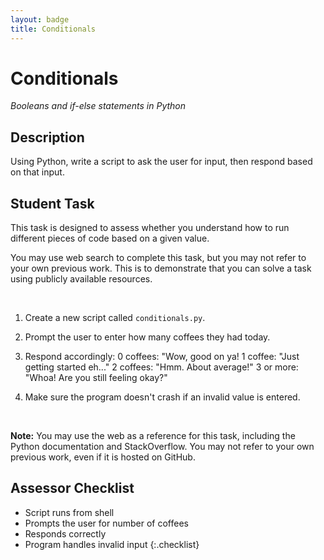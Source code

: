 ```yaml
---
layout: badge
title: Conditionals
---
```


# Conditionals
_Booleans and if-else statements in Python_

## Description

Using Python, write a script to ask the user for input, then respond based on that input.



## Student Task

This task is designed to assess whether you understand how to run different pieces of code based on a given value.

You may use web search to complete this task, but you may not refer to your own previous work. This is to demonstrate that you can solve a task using publicly available resources.



<br>


1. Create a new script called `conditionals.py`.

2. Prompt the user to enter how many coffees they had today.

3. Respond accordingly:
  0 coffees: "Wow, good on ya!
  1 coffee: "Just getting started eh..."
  2 coffees: "Hmm. About average!"
  3 or more: "Whoa! Are you still feeling okay?"

4. Make sure the program doesn't crash if an invalid value is entered.


<br>


**Note:** You may use the web as a reference for this task, including the Python documentation and StackOverflow. You may not refer to your own previous work, even if it is hosted on GitHub.




## Assessor Checklist

- Script runs from shell
- Prompts the user for number of coffees
- Responds correctly
- Program handles invalid input
{:.checklist}

